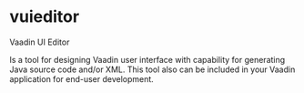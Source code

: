 vuieditor
=========

Vaadin UI Editor

Is a tool for designing Vaadin user interface with capability for generating Java source code and/or XML. This tool also can be included in your Vaadin application for end-user development.
